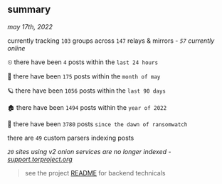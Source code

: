 
## summary
_may 17th, 2022_

currently tracking `103` groups across `147` relays & mirrors - _`57` currently online_

⏲ there have been `4` posts within the `last 24 hours`

🦈 there have been `175` posts within the `month of may`

🪐 there have been `1056` posts within the `last 90 days`

🏚 there have been `1494` posts within the `year of 2022`

🦕 there have been `3780` posts `since the dawn of ransomwatch`

there are `49` custom parsers indexing posts

_`20` sites using v2 onion services are no longer indexed - [support.torproject.org](https://support.torproject.org/onionservices/v2-deprecation/)_

> see the project [README](https://github.com/thetanz/ransomwatch#ransomwatch--) for backend technicals

